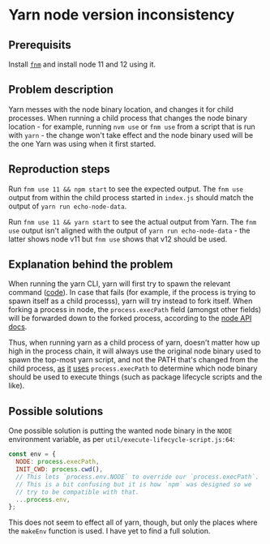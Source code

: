 Yarn node version inconsistency
===

## Prerequisits
Install [`fnm`](http://github.com/Schniz/fnm) and install node 11 and 12 using it.

## Problem description
Yarn messes with the node binary location, and changes it for child processes. When running a child process that changes the node binary location - for example,
running `nvm use` or `fnm use` from a script that is run with `yarn` - the change won't take effect and the node binary used will be the one Yarn was using when
it first started.

## Reproduction steps
Run `fnm use 11 && npm start` to see the expected output. The `fnm use` output from within the child process started in `index.js` should match the output of
`yarn run echo-node-data`.

Run `fnm use 11 && yarn start` to see the actual output from Yarn. The `fnm use` output isn't aligned with the output of `yarn run echo-node-data` - the latter
shows node v11 but `fnm use` shows that v12 should be used.

## Explanation behind the problem
When running the yarn CLI, yarn will first try to spawn the relevant command ([code](https://github.com/yarnpkg/yarn/blob/master/src/cli/index.js#L637)). In case
that fails (for example, if the process is trying to spawn itself as a child processs), yarn will try instead to fork itself. When forking a process in node,
the `process.execPath` field (amongst other fields) will be forwarded down to the forked process, according to the [node API docs](https://nodejs.org/dist/latest-v12.x/docs/api/child_process.html#child_process_child_process_fork_modulepath_args_options).

Thus, when running yarn as a child process of yarn, doesn't matter how up high in the process chain, it will always use the original node binary used to spawn
the top-most yarn script, and not the PATH that's changed from the child process, [as](https://github.com/yarnpkg/yarn/blob/a3b1294c22043cd8868b6a1decb77b673e764efd/src/util/execute-lifecycle-script.js) [it](https://github.com/yarnpkg/yarn/blob/master/src/util/execute-lifecycle-script.js#L65) [uses](https://github.com/yarnpkg/yarn/blob/master/src/constants.js#L66)
`process.execPath` to determine which node binary should be used to execute things (such as package lifecycle scripts and the like).

## Possible solutions
One possible solution is putting the wanted node binary in the `NODE` environment variable, as per `util/execute-lifecycle-script.js:64`:
```javascript
const env = {
  NODE: process.execPath,
  INIT_CWD: process.cwd(),
  // This lets `process.env.NODE` to override our `process.execPath`.
  // This is a bit confusing but it is how `npm` was designed so we
  // try to be compatible with that.
  ...process.env,
};
```

This does not seem to effect all of yarn, though, but only the places where the `makeEnv` function is used. I have yet to find a full solution.
